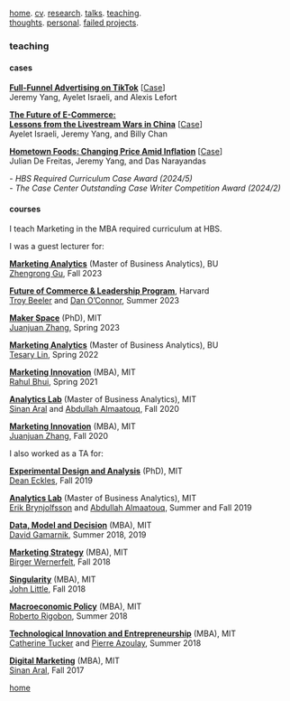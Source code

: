 [home](./). [cv](./assets/files/CV.pdf). [research](./research.md). [talks](./talk.md). [teaching](./teaching.md). <br/>
[thoughts](./thought.md). [personal](./hobby.md). [failed projects](./failed.md).

### teaching 

#### cases

<ins>**Full-Funnel Advertising on TikTok**</ins> [<a href="https://hbsp.harvard.edu/product/525065-PDF-ENG">Case</a>] <br/>
Jeremy Yang, Ayelet Israeli, and Alexis Lefort

<ins>**The Future of E-Commerce: <br/>
Lessons from the Livestream Wars in China**</ins> [<a href="https://hbsp.harvard.edu/product/523055-PDF-ENG">Case</a>] <br/>
Ayelet Israeli, Jeremy Yang, and Billy Chan

<ins>**Hometown Foods: Changing Price Amid Inflation**</ins> [<a href="https://hbsp.harvard.edu/product/522087-PDF-ENG?activeTab=overview&itemFindingMethod=">Case</a>] <br/>
Julian De Freitas, Jeremy Yang, and Das Narayandas <br/>

\- _HBS Required Curriculum Case Award (2024/5)_<br/>
\- _The Case Center Outstanding Case Writer Competition Award (2024/2)_<br/>

#### courses

I teach Marketing in the MBA required curriculum at HBS.

I was a guest lecturer for:

<ins>**Marketing Analytics**</ins> (Master of Business Analytics), BU <br/>
[Zhengrong Gu](https://www.bu.edu/questrom/profile/zhengrong-gu/), Fall 2023

<ins>**Future of Commerce & Leadership Program**</ins>, Harvard <br/>
[Troy Beeler](https://www.linkedin.com/in/troy-beeler-3rd) and [Dan O’Connor](https://www.advancedleadership.harvard.edu/2017-fellows-and-partners/daniel-oconnor), Summer 2023

<ins>**Maker Space**</ins> (PhD), MIT <br/>
[Juanjuan Zhang](https://mitsloan.mit.edu/faculty/directory/juanjuan-zhang), Spring 2023

<ins>**Marketing Analytics**</ins> (Master of Business Analytics), BU <br/>
[Tesary Lin](https://tesarylin.github.io/index.html), Spring 2022

<ins>**Marketing Innovation**</ins> (MBA), MIT <br/>
[Rahul Bhui](https://mitsloan.mit.edu/faculty/directory/rahul-bhui), Spring 2021

<ins>**Analytics Lab**</ins> (Master of Business Analytics), MIT <br/>
[Sinan Aral](https://mitsloan.mit.edu/faculty/directory/sinan-kayhan-aral) and [Abdullah Almaatouq](https://mitsloan.mit.edu/faculty/directory/abdullah-almaatouq), Fall 2020

<ins>**Marketing Innovation**</ins> (MBA), MIT <br/>
[Juanjuan Zhang](https://mitsloan.mit.edu/faculty/directory/juanjuan-zhang), Fall 2020

I also worked as a TA for:

<ins>**Experimental Design and Analysis**</ins> (PhD), MIT <br/>
[Dean Eckles](https://mitsloan.mit.edu/faculty/directory/dean-eckles), Fall 2019

<ins>**Analytics Lab**</ins> (Master of Business Analytics), MIT <br/>
[Erik Brynjolfsson](http://digital.mit.edu/erik/) and [Abdullah Almaatouq](https://mitsloan.mit.edu/faculty/directory/abdullah-almaatouq), Summer and Fall 2019

<ins>**Data, Model and Decision**</ins> (MBA), MIT <br/>
[David Gamarnik](http://www.mit.edu/~gamarnik/home.html), Summer 2018, 2019

<ins>**Marketing Strategy**</ins> (MBA), MIT <br/>
[Birger Wernerfelt](https://mitsloan.mit.edu/faculty/directory/birger-wernerfelt), Fall 2018

<ins>**Singularity**</ins> (MBA), MIT <br/>
[John Little](https://mitsloan.mit.edu/faculty/directory/john-d-c-little), Fall 2018

<ins>**Macroeconomic Policy**</ins> (MBA), MIT <br/>
[Roberto Rigobon](https://mitsloan.mit.edu/faculty/directory/roberto-rigobon), Summer 2018

<ins>**Technological Innovation and Entrepreneurship**</ins> (MBA), MIT <br/>
[Catherine Tucker](https://mitsloan.mit.edu/faculty/directory/catherine-tucker) and [Pierre Azoulay](https://mitsloan.mit.edu/faculty/directory/pierre-azoulay), Summer 2018

<ins>**Digital Marketing**</ins> (MBA), MIT <br/>
[Sinan Aral](https://mitsloan.mit.edu/faculty/directory/sinan-kayhan-aral), Fall 2017


[home](./)
